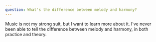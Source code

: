 ```yaml
---
question: What's the difference between melody and harmony?
---
```


Music is not my strong suit, but I want to learn more about it. I've never been able to tell the difference between melody and harmony, in both practice and theory.
